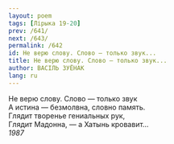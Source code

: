 ```yaml
---
layout: poem
tags: [Лірыка 19-20]
prev: /641/
next: /643/
permalink: /642
id: Не верю слову. Слово — только звук...
title: Не верю слову. Слово — только звук...
author: ВАСІЛЬ ЗУЁНАК
lang: ru
---
```



Не верю слову. Слово — только звук  
А истина — безмолвна, словно память.  
Глядит творенье гениальных рук,  
Глядит Мадонна, — а Хатынь кровавит...  
*1987*  
